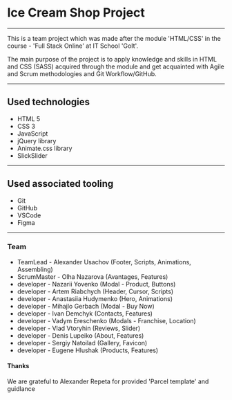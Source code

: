 # Ice Cream Shop Project

---

This is a team project which was made after the module 'HTML/CSS' in the
course - 'Full Stack Online' at IT School 'GoIt'.

The main purpose of the project is to apply knowledge and skills in HTML and CSS
(SASS) acquired through the module and get acquainted with Agile and Scrum
methodologies and Git Workflow/GitHub.

---

## Used technologies

- HTML 5
- CSS 3
- JavaScript
- jQuery library
- Animate.css library
- SlickSlider

---

## Used associated tooling

- Git
- GitHub
- VSCode
- Figma

---

### Team

- TeamLead - Alexander Usachov (Footer, Scripts, Animations, Assembling)
- ScrumMaster - Olha Nazarova (Avantages, Features)
- developer - Nazarii Yovenko (Modal - Product, Buttons)
- developer - Artem Riabchych (Header, Cursor, Scripts)
- developer - Anastasiia Hudymenko (Hero, Animations)
- developer - Mihajlo Gerbach (Modal - Buy Now)
- developer - Ivan Demchyk (Contacts, Features)
- developer - Vadym Ereschenko (Modals - Franchise, Location)
- developer - Vlad Vtoryhin (Reviews, Slider)
- developer - Denis Lupeiko (About, Features)
- developer - Sergiy Natoilad (Gallery, Favicon)
- developer - Eugene Hlushak (Products, Features)

#### Thanks

We are grateful to Alexander Repeta for provided 'Parcel template' and guidlance
